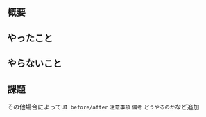 ## 概要

## やったこと

## やらないこと

## 課題


その他場合によって```UI before/after``` ```注意事項``` ```備考``` ```どうやるのか```など追加
